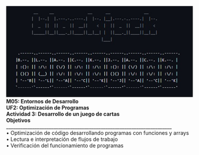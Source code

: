 <center><img src="https://github.com/tomepro/blackjack/blob/main/img_portada.jpg" /></center>
<b>M05: Entornos de Desarrollo
<br>
UF2: Optimización de Programas
<br>
Actividad 3: Desarrollo de un juego de cartas

<br>
Objetivos </b>
<br>
 ______________________________________________________________________
 <br>
•	Optimización de código desarrollando programas con funciones y arrays
<br>
•	Lectura e interpretación de flujos de trabajo
<br>
•	Verificación del funcionamiento de programas 
